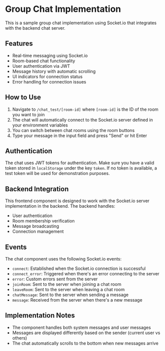 # Group Chat Implementation

This is a sample group chat implementation using Socket.io that integrates with the backend chat server.

## Features

- Real-time messaging using Socket.io
- Room-based chat functionality
- User authentication via JWT
- Message history with automatic scrolling
- UI indicators for connection status
- Error handling for connection issues

## How to Use

1. Navigate to `/chat_test/[room-id]` where `[room-id]` is the ID of the room you want to join
2. The chat will automatically connect to the Socket.io server defined in your environment variables
3. You can switch between chat rooms using the room buttons
4. Type your message in the input field and press "Send" or hit Enter

## Authentication

The chat uses JWT tokens for authentication. Make sure you have a valid token stored in `localStorage` under the key `token`. If no token is available, a test token will be used for demonstration purposes.

## Backend Integration

This frontend component is designed to work with the Socket.io server implementation in the backend. The backend handles:

- User authentication
- Room membership verification
- Message broadcasting
- Connection management

## Events

The chat component uses the following Socket.io events:

- `connect`: Established when the Socket.io connection is successful
- `connect_error`: Triggered when there's an error connecting to the server
- `error`: Custom errors sent from the server
- `joinRoom`: Sent to the server when joining a chat room
- `leaveRoom`: Sent to the server when leaving a chat room
- `chatMessage`: Sent to the server when sending a message
- `message`: Received from the server when there's a new message

## Implementation Notes

- The component handles both system messages and user messages
- Messages are displayed differently based on the sender (current user vs others)
- The chat automatically scrolls to the bottom when new messages arrive 